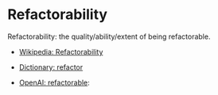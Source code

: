 # Refactorability

Refactorability: the quality/ability/extent of being refactorable.

<div data-chatgpt-prompt="explain refactorability (system quality attribute, non-functional requirement, cross-functional contraint)"></div>

* [Wikipedia: Refactorability](https://wikipedia.org/wiki/Refactorability)

* [Dictionary: refactor](https://www.dictionary.com/browse/refactor)
  
* [OpenAI: refactorable](https:://openai.com): <div data-chatgpt-prompt="define refactorable (computers and software)"></div>


